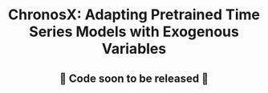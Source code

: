 <div align="center">

# ChronosX: Adapting Pretrained Time Series Models with Exogenous Variables
## 🚀 Code soon to be released 🚀 

</div>
